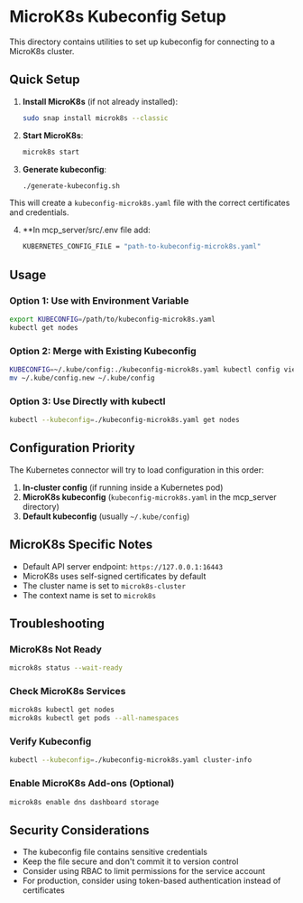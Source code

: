 # MicroK8s Kubeconfig Setup

This directory contains utilities to set up kubeconfig for connecting to a MicroK8s cluster.

## Quick Setup

1. **Install MicroK8s** (if not already installed):
   ```bash
   sudo snap install microk8s --classic
   ```

2. **Start MicroK8s**:
   ```bash
   microk8s start
   ```

3. **Generate kubeconfig**:
   ```bash
   ./generate-kubeconfig.sh
   ```

This will create a `kubeconfig-microk8s.yaml` file with the correct certificates and credentials.

4. **In mcp_server/src/.env file add:
   ```bash
   KUBERNETES_CONFIG_FILE = "path-to-kubeconfig-microk8s.yaml"
   ```

## Usage

### Option 1: Use with Environment Variable
```bash
export KUBECONFIG=/path/to/kubeconfig-microk8s.yaml
kubectl get nodes
```

### Option 2: Merge with Existing Kubeconfig
```bash
KUBECONFIG=~/.kube/config:./kubeconfig-microk8s.yaml kubectl config view --flatten > ~/.kube/config.new
mv ~/.kube/config.new ~/.kube/config
```

### Option 3: Use Directly with kubectl
```bash
kubectl --kubeconfig=./kubeconfig-microk8s.yaml get nodes
```

## Configuration Priority

The Kubernetes connector will try to load configuration in this order:

1. **In-cluster config** (if running inside a Kubernetes pod)
2. **MicroK8s kubeconfig** (`kubeconfig-microk8s.yaml` in the mcp_server directory)
3. **Default kubeconfig** (usually `~/.kube/config`)

## MicroK8s Specific Notes

- Default API server endpoint: `https://127.0.0.1:16443`
- MicroK8s uses self-signed certificates by default
- The cluster name is set to `microk8s-cluster`
- The context name is set to `microk8s`

## Troubleshooting

### MicroK8s Not Ready
```bash
microk8s status --wait-ready
```

### Check MicroK8s Services
```bash
microk8s kubectl get nodes
microk8s kubectl get pods --all-namespaces
```

### Verify Kubeconfig
```bash
kubectl --kubeconfig=./kubeconfig-microk8s.yaml cluster-info
```

### Enable MicroK8s Add-ons (Optional)
```bash
microk8s enable dns dashboard storage
```

## Security Considerations

- The kubeconfig file contains sensitive credentials
- Keep the file secure and don't commit it to version control
- Consider using RBAC to limit permissions for the service account
- For production, consider using token-based authentication instead of certificates

